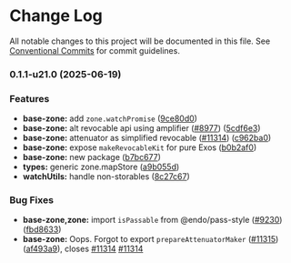# Change Log

All notable changes to this project will be documented in this file.
See [Conventional Commits](https://conventionalcommits.org) for commit guidelines.

### 0.1.1-u21.0 (2025-06-19)


### Features

* **base-zone:** add `zone.watchPromise` ([9ce80d0](https://github.com/Agoric/agoric-sdk/commit/9ce80d06c0a56471d2da9f372b0b2d93d31d159a))
* **base-zone:** alt revocable api using amplifier ([#8977](https://github.com/Agoric/agoric-sdk/issues/8977)) ([5cdf6e3](https://github.com/Agoric/agoric-sdk/commit/5cdf6e3a8b4fbb5cb8e276e6efeec65d9c3d6623))
* **base-zone:** attenuator as simplified revocable ([#11314](https://github.com/Agoric/agoric-sdk/issues/11314)) ([c962ba0](https://github.com/Agoric/agoric-sdk/commit/c962ba0771022947027b9bd76339a3ab21406b20))
* **base-zone:** expose `makeRevocableKit` for pure Exos ([b0b2af0](https://github.com/Agoric/agoric-sdk/commit/b0b2af0a7b5f8402abf836e126a9d7d758fed7dc))
* **base-zone:** new package ([b7bc677](https://github.com/Agoric/agoric-sdk/commit/b7bc677238eee5969ac0a95dc066434ef676216e))
* **types:** generic zone.mapStore ([a9b055d](https://github.com/Agoric/agoric-sdk/commit/a9b055dcab34b9c9b136dd430e1e2251d80c5039))
* **watchUtils:** handle non-storables ([8c27c67](https://github.com/Agoric/agoric-sdk/commit/8c27c6725ba7ef4b71d3ab0ccfdbddd755bcd926))


### Bug Fixes

* **base-zone,zone:** import `isPassable` from @endo/pass-style ([#9230](https://github.com/Agoric/agoric-sdk/issues/9230)) ([fbd8633](https://github.com/Agoric/agoric-sdk/commit/fbd8633ae9f8420a589dd9bc32925418f2dde060))
* **base-zone:** Oops. Forgot to export `prepareAttenuatorMaker` ([#11315](https://github.com/Agoric/agoric-sdk/issues/11315)) ([af493a9](https://github.com/Agoric/agoric-sdk/commit/af493a9026387fc69cbfd57486f00fd33608594d)), closes [#11314](https://github.com/Agoric/agoric-sdk/issues/11314) [#11314](https://github.com/Agoric/agoric-sdk/issues/11314)
